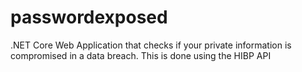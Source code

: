 # passwordexposed
.NET Core Web Application that checks  if your private information is compromised in a data breach. This is done using the HIBP API 
